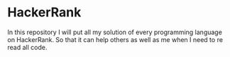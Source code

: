 # HackerRank
In this repository I will put all my solution of every programming language on HackerRank. So that it can help others as well as me when I need to re read all code. 
